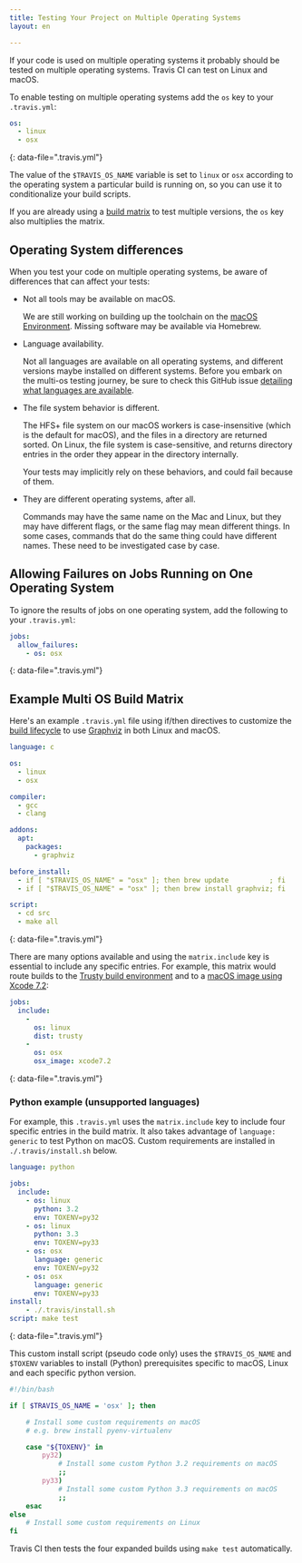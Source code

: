 ```yaml
---
title: Testing Your Project on Multiple Operating Systems
layout: en

---
```


If your code is used on multiple operating systems it probably should be tested on
multiple operating systems. Travis CI can test on Linux and macOS.

To enable testing on multiple operating systems add the `os` key to your `.travis.yml`:

```yaml
os:
  - linux
  - osx
```
{: data-file=".travis.yml"}

The value of the `$TRAVIS_OS_NAME` variable is set to `linux` or `osx` according to the operating system a particular build is running on, so you can use it to conditionalize your build scripts.

If you are already using a [build matrix](/user/customizing-the-build/#build-matrix) to test multiple versions, the `os` key also multiplies the matrix.

## Operating System differences

When you test your code on multiple operating systems, be aware of differences
that can affect your tests:

- Not all tools may be available on macOS.

  We are still working on building up the toolchain on the [macOS Environment](/user/reference/osx/).
  Missing software may be available via Homebrew.

- Language availability.

  Not all languages are available on all operating systems, and different versions maybe installed on different systems.
  Before you embark on the multi-os testing journey, be sure to check
  this GitHub issue [detailing what languages are available](https://github.com/travis-ci/travis-ci/issues/2320).

- The file system behavior is different.

  The HFS+ file system on our macOS workers is case-insensitive (which is the default for macOS),
  and the files in a directory are returned sorted.
  On Linux, the file system is case-sensitive, and returns directory entries in
  the order they appear in the directory internally.

   Your tests may implicitly rely on these behaviors, and could fail because of them.

- They are different operating systems, after all.

  Commands may have the same name on the Mac and Linux, but they may have different flags,
  or the same flag may mean different things.
  In some cases, commands that do the same thing could have different names.
  These need to be investigated case by case.

## Allowing Failures on Jobs Running on One Operating System

To ignore the results of jobs on one operating system, add the following
to your `.travis.yml`:

```yaml
jobs:
  allow_failures:
    - os: osx
```
{: data-file=".travis.yml"}

## Example Multi OS Build Matrix

Here's an example `.travis.yml` file using if/then directives to customize the [build lifecycle](/user/job-lifecycle/) to use [Graphviz](https://graphviz.gitlab.io/) in both Linux and macOS.

```yaml
language: c

os:
  - linux
  - osx

compiler:
  - gcc
  - clang

addons:
  apt:
    packages:
      - graphviz

before_install:
  - if [ "$TRAVIS_OS_NAME" = "osx" ]; then brew update          ; fi
  - if [ "$TRAVIS_OS_NAME" = "osx" ]; then brew install graphviz; fi

script:
  - cd src
  - make all
```
{: data-file=".travis.yml"}

There are many options available and using the `matrix.include` key is essential to include any specific entries. For example, this matrix would route builds to the [Trusty build environment](/user/reference/trusty/) and to a [macOS image using Xcode 7.2](/user/languages/objective-c#supported-xcode-versions):

```yaml
jobs:
  include:
    - 
      os: linux
      dist: trusty
    - 
      os: osx
      osx_image: xcode7.2
```
{: data-file=".travis.yml"}

### Python example (unsupported languages)

For example, this `.travis.yml` uses the `matrix.include` key to include four specific entries in the build matrix. It also takes advantage of `language: generic` to test Python on macOS. Custom requirements are installed in `./.travis/install.sh` below.

```yaml
language: python

jobs:
  include:
    - os: linux
      python: 3.2
      env: TOXENV=py32
    - os: linux
      python: 3.3
      env: TOXENV=py33
    - os: osx
      language: generic
      env: TOXENV=py32
    - os: osx
      language: generic
      env: TOXENV=py33
install:
    - ./.travis/install.sh
script: make test
```
{: data-file=".travis.yml"}

This custom install script (pseudo code only) uses the `$TRAVIS_OS_NAME` and `$TOXENV` variables to install (Python) prerequisites specific to macOS, Linux and each specific python version.

```bash
#!/bin/bash

if [ $TRAVIS_OS_NAME = 'osx' ]; then

    # Install some custom requirements on macOS
    # e.g. brew install pyenv-virtualenv

    case "${TOXENV}" in
        py32)
            # Install some custom Python 3.2 requirements on macOS
            ;;
        py33)
            # Install some custom Python 3.3 requirements on macOS
            ;;
    esac
else
    # Install some custom requirements on Linux
fi
```

Travis CI then tests the four expanded builds using `make test` automatically.
